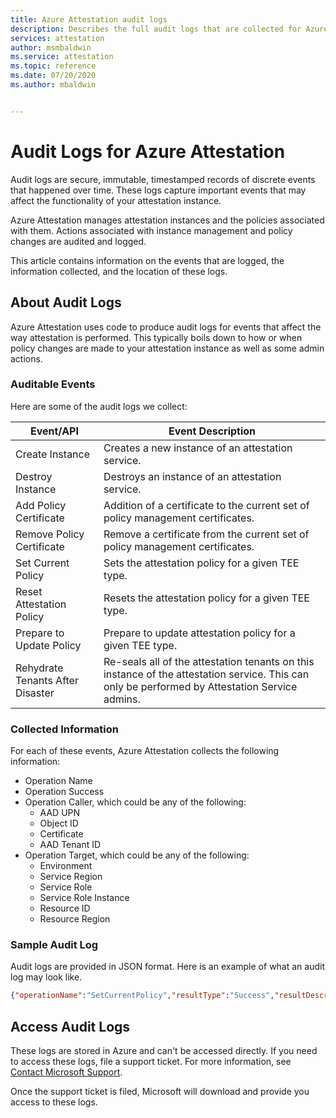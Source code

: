 ```yaml
---
title: Azure Attestation audit logs
description: Describes the full audit logs that are collected for Azure Attestation
services: attestation
author: msmbaldwin
ms.service: attestation
ms.topic: reference
ms.date: 07/20/2020
ms.author: mbaldwin


---
```


# Audit Logs for Azure Attestation

Audit logs are secure, immutable, timestamped records of discrete events that happened over time. These logs capture important events that may affect the functionality of your attestation instance.

Azure Attestation manages attestation instances and the policies associated with them. Actions associated with instance management and policy changes are audited and logged.

This article contains information on the events that are logged, the information collected, and the location of these logs.

## About Audit Logs

Azure Attestation uses code to produce audit logs for events that affect the way attestation is performed. This typically boils down to how or when policy changes are made to your attestation instance as well as some admin actions.

### Auditable Events
Here are some of the audit logs we collect:

|     Event/API                              |     Event Description                                                                         |
|--------------------------------------------|-----------------------------------------------------------------------------------------------|
|     Create Instance                        |     Creates a new instance of an attestation service. |
|     Destroy Instance                       |     Destroys an instance of an attestation service. |
|     Add Policy Certificate                 |     Addition of a certificate to the current set of policy management certificates. |
|     Remove Policy Certificate              |     Remove a certificate from the current set of policy management certificates. |
|     Set Current Policy                     |     Sets the attestation policy for a given TEE type. |
|     Reset Attestation Policy               |     Resets the attestation policy for a given TEE type. |
|     Prepare to Update Policy               |     Prepare to update attestation policy for a given TEE type. |
|     Rehydrate Tenants After Disaster       |     Re-seals all of the attestation tenants on this instance of the attestation service. This can only be performed by Attestation Service admins. |

### Collected  Information
For each of these events, Azure Attestation collects the following information:

- Operation Name
- Operation Success
- Operation Caller, which could be any of the following:
    - AAD UPN
    - Object ID
    - Certificate
    - AAD Tenant ID
- Operation Target, which could be any of the following:
    - Environment
    - Service Region
    - Service Role
    - Service Role Instance
    - Resource ID
    - Resource Region

### Sample Audit Log

Audit logs are provided in JSON format. Here is an example of what an audit log may look like.

```json
{"operationName":"SetCurrentPolicy","resultType":"Success","resultDescription":null,"auditEventCategory":["ApplicationManagement"],"nCloud":null,"requestId":null,"callerIpAddress":null,"callerDisplayName":null,"callerIdentities":[{"callerIdentityType":"ObjectID","callerIdentity":"<some object ID>"},{"callerIdentityType":"TenantId","callerIdentity":"<some tenant ID>"}],"targetResources":[{"targetResourceType":"Environment","targetResourceName":"PublicCloud"},{"targetResourceType":"ServiceRegion","targetResourceName":"EastUS2"},{"targetResourceType":"ServiceRole","targetResourceName":"AttestationRpType"},{"targetResourceType":"ServiceRoleInstance","targetResourceName":"<some service role instance>"},{"targetResourceType":"ResourceId","targetResourceName":"/subscriptions/<some subscription ID>/resourceGroups/<some resource group name>/providers/Microsoft.Attestation/attestationProviders/<some instance name>"},{"targetResourceType":"ResourceRegion","targetResourceName":"EastUS2"}],"ifxAuditFormat":"Json","env_ver":"2.1","env_name":"#Ifx.AuditSchema","env_time":"2020-11-23T18:23:29.9427158Z","env_epoch":"MKZ6G","env_seqNum":1277,"env_popSample":0.0,"env_iKey":null,"env_flags":257,"env_cv":"##00000000-0000-0000-0000-000000000000_00000000-0000-0000-0000-000000000000_00000000-0000-0000-0000-000000000000","env_os":null,"env_osVer":null,"env_appId":null,"env_appVer":null,"env_cloud_ver":"1.0","env_cloud_name":null,"env_cloud_role":null,"env_cloud_roleVer":null,"env_cloud_roleInstance":null,"env_cloud_environment":null,"env_cloud_location":null,"env_cloud_deploymentUnit":null}
```

## Access Audit Logs

These logs are stored in Azure and can't be accessed directly. If you need to access these logs, file a support ticket. For more information, see [Contact Microsoft Support](data-box-disk-contact-microsoft-support.md). 

Once the support ticket is filed, Microsoft will download and provide you access to these logs.
